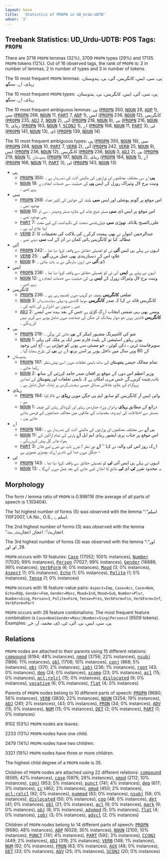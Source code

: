 ```yaml
---
layout: base
title:  'Statistics of PROPN in UD_Urdu-UDTB'
udver: '2'
---
```


## Treebank Statistics: UD_Urdu-UDTB: POS Tags: `PROPN`

There are 3716 `PROPN` lemmas (32%), 3709 `PROPN` types (29%) and 17135 `PROPN` tokens (12%).
Out of 16 observed tags, the rank of `PROPN` is: 2 in number of lemmas, 2 in number of types and 3 in number of tokens.

The 10 most frequent `PROPN` lemmas: پی، سی، ایس، کانگریس، آئی، بی، ہندوستان، ریڈی، اے، سنگھ

The 10 most frequent `PROPN` types:  پی، سی، آئی، ایس، کانگریس، بی، ہندوستان، ریڈی، اے، سنگھ

The 10 most frequent ambiguous lemmas: پی (<tt><a href="ur_udtb-pos-PROPN.html">PROPN</a></tt> 350, <tt><a href="ur_udtb-pos-NOUN.html">NOUN</a></tt> 28, <tt><a href="ur_udtb-pos-ADP.html">ADP</a></tt> 1), سی (<tt><a href="ur_udtb-pos-PROPN.html">PROPN</a></tt> 268, <tt><a href="ur_udtb-pos-NOUN.html">NOUN</a></tt> 11, <tt><a href="ur_udtb-pos-PART.html">PART</a></tt> 7, <tt><a href="ur_udtb-pos-ADP.html">ADP</a></tt> 1), ایس (<tt><a href="ur_udtb-pos-PROPN.html">PROPN</a></tt> 236, <tt><a href="ur_udtb-pos-NOUN.html">NOUN</a></tt> 12), کانگریس (<tt><a href="ur_udtb-pos-PROPN.html">PROPN</a></tt> 235, <tt><a href="ur_udtb-pos-ADJ.html">ADJ</a></tt> 2, <tt><a href="ur_udtb-pos-NOUN.html">NOUN</a></tt> 2), آئی (<tt><a href="ur_udtb-pos-PROPN.html">PROPN</a></tt> 218, <tt><a href="ur_udtb-pos-NOUN.html">NOUN</a></tt> 9), بی (<tt><a href="ur_udtb-pos-PROPN.html">PROPN</a></tt> 216, <tt><a href="ur_udtb-pos-NOUN.html">NOUN</a></tt> 1), ریڈی (<tt><a href="ur_udtb-pos-PROPN.html">PROPN</a></tt> 183, <tt><a href="ur_udtb-pos-NOUN.html">NOUN</a></tt> 1, <tt><a href="ur_udtb-pos-SCONJ.html">SCONJ</a></tt> 1), اے (<tt><a href="ur_udtb-pos-PROPN.html">PROPN</a></tt> 168, <tt><a href="ur_udtb-pos-NOUN.html">NOUN</a></tt> 11, <tt><a href="ur_udtb-pos-PART.html">PART</a></tt> 3), ٹی (<tt><a href="ur_udtb-pos-PROPN.html">PROPN</a></tt> 141, <tt><a href="ur_udtb-pos-NOUN.html">NOUN</a></tt> 13), ڈی (<tt><a href="ur_udtb-pos-PROPN.html">PROPN</a></tt> 139, <tt><a href="ur_udtb-pos-NOUN.html">NOUN</a></tt> 14)

The 10 most frequent ambiguous types:  پی (<tt><a href="ur_udtb-pos-PROPN.html">PROPN</a></tt> 350, <tt><a href="ur_udtb-pos-NOUN.html">NOUN</a></tt> 18), سی (<tt><a href="ur_udtb-pos-PROPN.html">PROPN</a></tt> 268, <tt><a href="ur_udtb-pos-NOUN.html">NOUN</a></tt> 10, <tt><a href="ur_udtb-pos-PART.html">PART</a></tt> 7, <tt><a href="ur_udtb-pos-VERB.html">VERB</a></tt> 2), آئی (<tt><a href="ur_udtb-pos-PROPN.html">PROPN</a></tt> 242, <tt><a href="ur_udtb-pos-VERB.html">VERB</a></tt> 25, <tt><a href="ur_udtb-pos-NOUN.html">NOUN</a></tt> 9), ایس (<tt><a href="ur_udtb-pos-PROPN.html">PROPN</a></tt> 236, <tt><a href="ur_udtb-pos-NOUN.html">NOUN</a></tt> 12), کانگریس (<tt><a href="ur_udtb-pos-PROPN.html">PROPN</a></tt> 236, <tt><a href="ur_udtb-pos-NOUN.html">NOUN</a></tt> 3, <tt><a href="ur_udtb-pos-ADJ.html">ADJ</a></tt> 2), بی (<tt><a href="ur_udtb-pos-PROPN.html">PROPN</a></tt> 219, <tt><a href="ur_udtb-pos-NOUN.html">NOUN</a></tt> 1), ہندوستان (<tt><a href="ur_udtb-pos-PROPN.html">PROPN</a></tt> 197, <tt><a href="ur_udtb-pos-NOUN.html">NOUN</a></tt> 2), ریڈی (<tt><a href="ur_udtb-pos-PROPN.html">PROPN</a></tt> 184, <tt><a href="ur_udtb-pos-NOUN.html">NOUN</a></tt> 1), اے (<tt><a href="ur_udtb-pos-PROPN.html">PROPN</a></tt> 168, <tt><a href="ur_udtb-pos-NOUN.html">NOUN</a></tt> 11, <tt><a href="ur_udtb-pos-PART.html">PART</a></tt> 3), ٹی (<tt><a href="ur_udtb-pos-PROPN.html">PROPN</a></tt> 143, <tt><a href="ur_udtb-pos-NOUN.html">NOUN</a></tt> 13)


* پی
  * <tt><a href="ur_udtb-pos-PROPN.html">PROPN</a></tt> 350: <b>پی</b> اے سی مختلف محکموں اور وزارتوں کی مالیتی آڈٹ کی ذمہ_دار ہے ۔
  * <tt><a href="ur_udtb-pos-NOUN.html">NOUN</a></tt> 18: ونیت برج لال وئیزاک رورل کے ایس <b>پی</b> کی حیثیت سے خدمات انجام دے رہے تھے ۔
* سی
  * <tt><a href="ur_udtb-pos-PROPN.html">PROPN</a></tt> 268: اس موقع پر گوتم پوشٹی اور ایس <b>سی</b> طبقہ کی خواتین کی کثیر تعداد موجود تھی ۔
  * <tt><a href="ur_udtb-pos-NOUN.html">NOUN</a></tt> 10: اس موقع پر ایس ڈی <b>سی</b> مسٹر شیخ چاند کے علاوہ مسٹر وجیندر ، سی او بھی موجود تھے ۔
  * <tt><a href="ur_udtb-pos-PART.html">PART</a></tt> 7: علی_الصبح بلاناغہ تھوڑی <b>سی</b> چہل_قدمی صحت کی نگہداشت کے لیے مفت اپنا علاج آپ ہے ۔
  * <tt><a href="ur_udtb-pos-VERB.html">VERB</a></tt> 2: عبدالرحمن انتولے نے بھی ہیمنت کرکرے کی ہلاکت کی تحقیقات کا مطالبہ کیا تو کانگریس ہائی کمان نے ان کے لب <b>سی</b> دیئے تھے ۔
* آئی
  * <tt><a href="ur_udtb-pos-PROPN.html">PROPN</a></tt> 242: انہوں نے پہلے ہی ایس <b>آئی</b> ٹی کو تفصیلی حقائق سے واقف کروا دیا تھا ۔
  * <tt><a href="ur_udtb-pos-VERB.html">VERB</a></tt> 25: علاوہ اس کے دستاربندی بھی عمل مےں <b>آئی</b> ۔
  * <tt><a href="ur_udtb-pos-NOUN.html">NOUN</a></tt> 9: ڈی <b>آئی</b> جی ارون سارنگی نے یہ بات بتائی ۔
* ایس
  * <tt><a href="ur_udtb-pos-PROPN.html">PROPN</a></tt> 236: انہوں نے پہلے ہی <b>ایس</b> آئی ٹی کو تفصیلی حقائق سے واقف کروا دیا تھا ۔
  * <tt><a href="ur_udtb-pos-NOUN.html">NOUN</a></tt> 12: ونیت برج لال وئیزاک رورل کے <b>ایس</b> پی کی حیثیت سے خدمات انجام دے رہے تھے ۔
* کانگریس
  * <tt><a href="ur_udtb-pos-PROPN.html">PROPN</a></tt> 236: ضلعی <b>کانگریس</b> ہمیشہ دو گروپ مےں تقسیم رہی ہے ۔
  * <tt><a href="ur_udtb-pos-NOUN.html">NOUN</a></tt> 3: کانگریس قائد نے کہا کہ صدر <b>کانگریس</b> سونیا گاندھی وہ پہلی سیاست_داں تھی , جنہوں نے اناہزارے کی تائید کی ۔
  * <tt><a href="ur_udtb-pos-ADJ.html">ADJ</a></tt> 2: ویسے بھی یہی ضمنی انتخاب اےک کڑی ہے جس کے بعد بہت سے ایسے <b>کانگریس</b> قائدین ہےں جو دیوار پھلانگ کر جگن کی جماعت مےں شامل ہونے سے گریز نہیں کرےنگے ۔
* بی
  * <tt><a href="ur_udtb-pos-PROPN.html">PROPN</a></tt> 219: شو کی کامپیرنگ مشہور اینکر کے <b>بی</b> جانی کی ہوگی ۔
  * <tt><a href="ur_udtb-pos-NOUN.html">NOUN</a></tt> 1: پونے ریلوے اسٹیشن کے پلیٹ فارم نمبر ایک پر ملک کی پہلی سوپرفاسٹ ٹرین ، دکن کوئن ، جو ممبئی سے پونے کو جوڑتی ہے ، آج اپنے وجود کے 80 ویں سال میں داخل ہونے پر اسے برتھ ڈے بے <b>بی</b> کی طرح سجایا گیا ۔
* ہندوستان
  * <tt><a href="ur_udtb-pos-PROPN.html">PROPN</a></tt> 197: تمام ممالک جیسے <b>ہندوستان</b> کے ساتھ باہمی تعلقات مےں اسے پیش_نظر رکھا جائے ۔
  * <tt><a href="ur_udtb-pos-NOUN.html">NOUN</a></tt> 2: وزیر اعظم اس دورہ کے موقع پر افغان صدر حامد کرزئی کے ساتھ بات_چیت کریں_گے جس مےں امکان ہے کہ باہمی تعلقات اور <b>ہندوستان</b> کے امدادی پروگرام کے علاوہ علاقائی مسائل جیسے دہشت_گردی پر تبادلہ خیال شامل ہے ۔
* ریڈی
  * <tt><a href="ur_udtb-pos-PROPN.html">PROPN</a></tt> 184: وائی ایس آر کانگریس کو سابق ایم پی جگن موہن <b>ریڈی</b> نے قائم کیا ہے ۔
  * <tt><a href="ur_udtb-pos-NOUN.html">NOUN</a></tt> 1: ذرائع کے مطابق <b>ریڈی</b> برادران وزراء جناردھن ریڈی اور کروناکر ریڈی کے چیف منسٹر سے اختلافات کی اہم وجہ معدنیات کے علاقوں میں مخالف جماعتوں کے فرمس بتائے جاتے ہیں ۔
* اے
  * <tt><a href="ur_udtb-pos-PROPN.html">PROPN</a></tt> 168: پی <b>اے</b> سی مختلف محکموں اور وزارتوں کی مالیتی آڈٹ کی ذمہ_دار ہے ۔
  * <tt><a href="ur_udtb-pos-NOUN.html">NOUN</a></tt> 11: اس موقع پر جناب ہری ایشور ریڈی ایم ایل <b>اے</b> پارٹی کے تمام اراکین کے ہمراہ چادر گل پیش کریں_گے ۔
  * <tt><a href="ur_udtb-pos-PART.html">PART</a></tt> 3: اےک روز اس کی والدہ نے کہا '' <b>اے</b> نور نظر ! تیرے باپ نے تیرے لیے فلاں جنگل مےں خدا کے نام پر اےک بچھڑی چھوڑی ہے -
* ٹی
  * <tt><a href="ur_udtb-pos-PROPN.html">PROPN</a></tt> 143: انہوں نے پہلے ہی ایس آئی <b>ٹی</b> کو تفصیلی حقائق سے واقف کروا دیا تھا ۔
  * <tt><a href="ur_udtb-pos-NOUN.html">NOUN</a></tt> 13: یہ محدود تقرر <b>ٹی</b> ای <b>ٹی</b> نتائج کا اعلان کیے جانے کے بعد عمل مےں آئےگا ۔

## Morphology

The form / lemma ratio of `PROPN` is 0.998116 (the average of all parts of speech is 1.103404).

The 1st highest number of forms (5) was observed with the lemma “اسلم”: 110F2007, I.A.No., O.S., ،, اسلم.

The 2nd highest number of forms (3) was observed with the lemma “اعجازبٹ”: اعجاز, اعجازبٹ, بٹ.

The 3rd highest number of forms (3) was observed with the lemma “اور”: 28, او, اور.

`PROPN` occurs with 10 features: <tt><a href="ur_udtb-feat-Case.html">Case</a></tt> (17052; 100% instances), <tt><a href="ur_udtb-feat-Number.html">Number</a></tt> (17035; 99% instances), <tt><a href="ur_udtb-feat-Person.html">Person</a></tt> (17027; 99% instances), <tt><a href="ur_udtb-feat-Gender.html">Gender</a></tt> (16889; 99% instances), <tt><a href="ur_udtb-feat-VerbForm.html">VerbForm</a></tt> (6; 0% instances), <tt><a href="ur_udtb-feat-Mood.html">Mood</a></tt> (3; 0% instances), <tt><a href="ur_udtb-feat-Aspect.html">Aspect</a></tt> (1; 0% instances), <tt><a href="ur_udtb-feat-Echo.html">Echo</a></tt> (1; 0% instances), <tt><a href="ur_udtb-feat-Polite.html">Polite</a></tt> (1; 0% instances), <tt><a href="ur_udtb-feat-Tense.html">Tense</a></tt> (1; 0% instances)

`PROPN` occurs with 16 feature-value pairs: `Aspect=Imp`, `Case=Acc`, `Case=Nom`, `Echo=Rdp`, `Gender=Fem`, `Gender=Masc`, `Mood=Ind`, `Mood=Sub`, `Number=Plur`, `Number=Sing`, `Person=3`, `Polite=Form`, `Tense=Pres`, `VerbForm=Fin`, `VerbForm=Inf`, `VerbForm=Part`

`PROPN` occurs with 28 feature combinations.
The most frequent feature combination is `Case=Nom|Gender=Masc|Number=Sing|Person=3` (9509 tokens).
Examples: پی، سی، ایس، بی، آئی، ٹی، ڈی، محمد، آر، جے


## Relations

`PROPN` nodes are attached to their parents using 15 different relations: <tt><a href="ur_udtb-dep-compound.html">compound</a></tt> (8194; 48% instances), <tt><a href="ur_udtb-dep-nmod.html">nmod</a></tt> (3756; 22% instances), <tt><a href="ur_udtb-dep-nsubj.html">nsubj</a></tt> (1866; 11% instances), <tt><a href="ur_udtb-dep-obl.html">obl</a></tt> (1706; 10% instances), <tt><a href="ur_udtb-dep-conj.html">conj</a></tt> (868; 5% instances), <tt><a href="ur_udtb-dep-obj.html">obj</a></tt> (370; 2% instances), <tt><a href="ur_udtb-dep-iobj.html">iobj</a></tt> (236; 1% instances), <tt><a href="ur_udtb-dep-root.html">root</a></tt> (43; 0% instances), <tt><a href="ur_udtb-dep-dep.html">dep</a></tt> (24; 0% instances), <tt><a href="ur_udtb-dep-xcomp.html">xcomp</a></tt> (23; 0% instances), <tt><a href="ur_udtb-dep-acl.html">acl</a></tt> (15; 0% instances), <tt><a href="ur_udtb-dep-acl-relcl.html">acl:relcl</a></tt> (15; 0% instances), <tt><a href="ur_udtb-dep-dislocated.html">dislocated</a></tt> (9; 0% instances), <tt><a href="ur_udtb-dep-vocative.html">vocative</a></tt> (6; 0% instances), <tt><a href="ur_udtb-dep-flat.html">flat</a></tt> (4; 0% instances)

Parents of `PROPN` nodes belong to 10 different parts of speech: <tt><a href="ur_udtb-pos-PROPN.html">PROPN</a></tt> (9680; 56% instances), <tt><a href="ur_udtb-pos-VERB.html">VERB</a></tt> (3830; 22% instances), <tt><a href="ur_udtb-pos-NOUN.html">NOUN</a></tt> (3254; 19% instances), <tt><a href="ur_udtb-pos-ADJ.html">ADJ</a></tt> (261; 2% instances),  (43; 0% instances), <tt><a href="ur_udtb-pos-PRON.html">PRON</a></tt> (34; 0% instances), <tt><a href="ur_udtb-pos-ADV.html">ADV</a></tt> (15; 0% instances), <tt><a href="ur_udtb-pos-NUM.html">NUM</a></tt> (15; 0% instances), <tt><a href="ur_udtb-pos-DET.html">DET</a></tt> (2; 0% instances), <tt><a href="ur_udtb-pos-PART.html">PART</a></tt> (1; 0% instances)

9102 (53%) `PROPN` nodes are leaves.

2233 (13%) `PROPN` nodes have one child.

2479 (14%) `PROPN` nodes have two children.

3321 (19%) `PROPN` nodes have three or more children.

The highest child degree of a `PROPN` node is 35.

Children of `PROPN` nodes are attached using 22 different relations: <tt><a href="ur_udtb-dep-compound.html">compound</a></tt> (8595; 42% instances), <tt><a href="ur_udtb-dep-case.html">case</a></tt> (5975; 29% instances), <tt><a href="ur_udtb-dep-nmod.html">nmod</a></tt> (2112; 10% instances), <tt><a href="ur_udtb-dep-conj.html">conj</a></tt> (953; 5% instances), <tt><a href="ur_udtb-dep-punct.html">punct</a></tt> (741; 4% instances), <tt><a href="ur_udtb-dep-dep.html">dep</a></tt> (617; 3% instances), <tt><a href="ur_udtb-dep-cc.html">cc</a></tt> (462; 2% instances), <tt><a href="ur_udtb-dep-amod.html">amod</a></tt> (450; 2% instances), <tt><a href="ur_udtb-dep-acl-relcl.html">acl:relcl</a></tt> (92; 0% instances), <tt><a href="ur_udtb-dep-nummod.html">nummod</a></tt> (83; 0% instances), <tt><a href="ur_udtb-dep-nsubj.html">nsubj</a></tt> (58; 0% instances), <tt><a href="ur_udtb-dep-dislocated.html">dislocated</a></tt> (50; 0% instances), <tt><a href="ur_udtb-dep-cop.html">cop</a></tt> (48; 0% instances), <tt><a href="ur_udtb-dep-det.html">det</a></tt> (41; 0% instances), <tt><a href="ur_udtb-dep-obl.html">obl</a></tt> (21; 0% instances), <tt><a href="ur_udtb-dep-acl.html">acl</a></tt> (9; 0% instances), <tt><a href="ur_udtb-dep-mark.html">mark</a></tt> (9; 0% instances), <tt><a href="ur_udtb-dep-obj.html">obj</a></tt> (8; 0% instances), <tt><a href="ur_udtb-dep-advmod.html">advmod</a></tt> (5; 0% instances), <tt><a href="ur_udtb-dep-flat.html">flat</a></tt> (4; 0% instances), <tt><a href="ur_udtb-dep-iobj.html">iobj</a></tt> (3; 0% instances), <tt><a href="ur_udtb-dep-advcl.html">advcl</a></tt> (2; 0% instances)

Children of `PROPN` nodes belong to 14 different parts of speech: <tt><a href="ur_udtb-pos-PROPN.html">PROPN</a></tt> (9680; 48% instances), <tt><a href="ur_udtb-pos-ADP.html">ADP</a></tt> (6028; 30% instances), <tt><a href="ur_udtb-pos-NOUN.html">NOUN</a></tt> (2100; 10% instances), <tt><a href="ur_udtb-pos-PUNCT.html">PUNCT</a></tt> (741; 4% instances), <tt><a href="ur_udtb-pos-PART.html">PART</a></tt> (592; 3% instances), <tt><a href="ur_udtb-pos-CCONJ.html">CCONJ</a></tt> (449; 2% instances), <tt><a href="ur_udtb-pos-ADJ.html">ADJ</a></tt> (319; 2% instances), <tt><a href="ur_udtb-pos-VERB.html">VERB</a></tt> (148; 1% instances), <tt><a href="ur_udtb-pos-NUM.html">NUM</a></tt> (92; 0% instances), <tt><a href="ur_udtb-pos-PRON.html">PRON</a></tt> (63; 0% instances), <tt><a href="ur_udtb-pos-AUX.html">AUX</a></tt> (48; 0% instances), <tt><a href="ur_udtb-pos-DET.html">DET</a></tt> (33; 0% instances), <tt><a href="ur_udtb-pos-ADV.html">ADV</a></tt> (25; 0% instances), <tt><a href="ur_udtb-pos-SCONJ.html">SCONJ</a></tt> (20; 0% instances)

